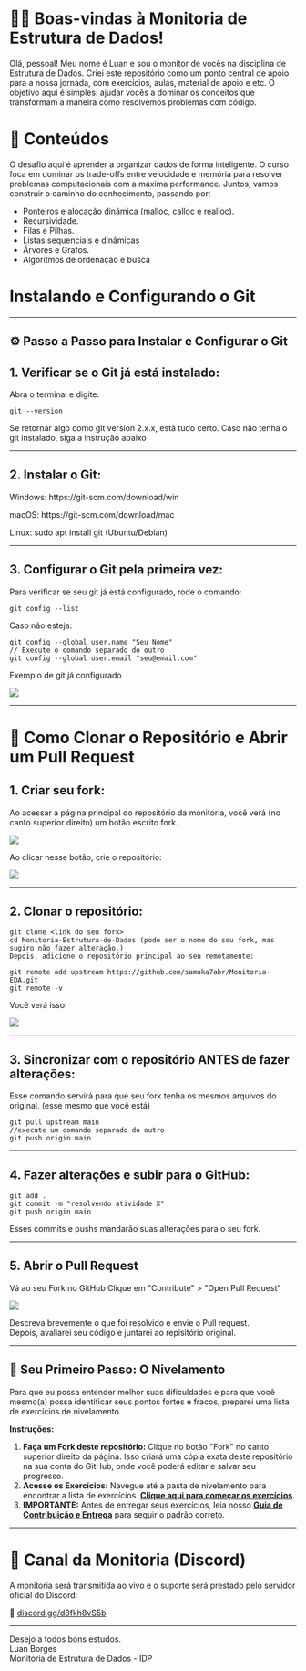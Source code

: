# 👨‍💻 Boas-vindas à Monitoria de Estrutura de Dados!
Olá, pessoal! Meu nome é Luan e sou o monitor de vocês na disciplina de Estrutura de Dados. Criei este repositório como um ponto central de apoio para a nossa jornada, com exercícios, aulas, material de apoio e etc. O objetivo aqui é simples: ajudar vocês a dominar os conceitos que transformam a maneira como resolvemos problemas com código. 

# 📘 Conteúdos
O desafio aqui é aprender a organizar dados de forma inteligente. O curso foca em dominar os trade-offs entre velocidade e memória para resolver problemas computacionais com a máxima performance. Juntos, vamos construir o caminho do conhecimento, passando por:

* Ponteiros e alocação dinâmica (malloc, calloc e realloc).
* Recursividade.
* Filas e Pilhas.
* Listas sequenciais e dinâmicas
* Árvores e Grafos.
* Algoritmos de ordenação e busca

# Instalando e Configurando o Git
---------------------------------
<h2>⚙️ Passo a Passo para Instalar e Configurar o Git</h2>
<h2>1. Verificar se o Git já está instalado:</h2>

Abra o terminal e digite:

```
git --version
```
Se retornar algo como git version 2.x.x, está tudo certo. Caso não tenha o git instalado, siga a instrução abaixo

---------------------------------
<h2>2. Instalar o Git:</h2>
<p>Windows: https://git-scm.com/download/win</p>
<p>macOS: https://git-scm.com/download/mac</p>
<p>Linux: sudo apt install git (Ubuntu/Debian)</p>

---------------------------------
<h2>3. Configurar o Git pela primeira vez:</h2>
Para verificar se seu git já está configurado, rode o comando:

```
git config --list
```
Caso não esteja:

```
git config --global user.name "Seu Nome"
// Execute o comando separado do outro
git config --global user.email "seu@email.com"
```

Exemplo de git já configurado

![](assets/Git%20Config%20--list.png)

---------------------------------
# 🧭 Como Clonar o Repositório e Abrir um Pull Request
<h2>1. Criar seu fork:</h2>
Ao acessar a página principal do repositório da monitoria, você verá (no canto superior direito) um botão escrito fork.

![](assets/Clone-Fork.png)

Ao clicar nesse botão, crie o repositório:

![](assets/Create-Fork.png)

---------------------------------
<h2>2. Clonar o repositório:</h2>

```
git clone <link do seu fork>
cd Monitoria-Estrutura-de-Dados (pode ser o nome do seu fork, mas sugiro não fazer alteração.)
Depois, adicione o repositório principal ao seu remotamente:
```

```
git remote add upstream https://github.com/samuka7abr/Monitoria-EDA.git
git remote -v
```
Você verá isso:

![](assets/Git%20remote%20-v.png)

---------------------------------
<h2>3. Sincronizar com o repositório ANTES de fazer alterações:</h2>
Esse comando servirá para que seu fork tenha os mesmos arquivos do original. (esse mesmo que você está)

```
git pull upstream main
//execute um comando separado do outro
git push origin main
```
---------------------------------
<h2>4. Fazer alterações e subir para o GitHub:</h2>

```
git add .
git commit -m "resolvendo atividade X"
git push origin main
```
Esses commits e pushs mandarão suas alterações para o seu fork.

---------------------------------
<h2>5. Abrir o Pull Request</h2>
Vá ao seu Fork no GitHub
Clique em "Contribute" > "Open Pull Request"

![](assets/Pull-Request.png)

Descreva brevemente o que foi resolvido e envie o Pull request. <br> Depois, avaliarei seu código e juntarei ao repisitório original.

----------------------------------
## 🎯 Seu Primeiro Passo: O Nivelamento

Para que eu possa entender melhor suas dificuldades e para que você mesmo(a) possa identificar seus pontos fortes e fracos, preparei uma lista de exercícios de nivelamento.

**Instruções:**

1.  **Faça um Fork deste repositório:** Clique no botão "Fork" no canto superior direito da página. Isso criará uma cópia exata deste repositório na sua conta do GitHub, onde você poderá editar e salvar seu progresso.
2.  **Acesse os Exercícios:** Navegue até a pasta de nivelamento para encontrar a lista de exercícios. **[Clique aqui para começar os exercícios](./aquecimento/Exercicios.md)**.
3.  **IMPORTANTE:** Antes de entregar seus exercícios, leia nosso **[Guia de Contribuição e Entrega](./CONTRIBUTING.md)** para seguir o padrão correto.
----------------------------------

# 🧵 Canal da Monitoria (Discord)

A monitoria será transmitida ao vivo e o suporte será prestado pelo servidor oficial do Discord:

🔗 [discord.gg/d8fkh8vS5b](http://discord.gg/JTwkRGUsWH)

---------------------------------
Desejo a todos bons estudos. <br>
Luan Borges <br>
Monitoria de Estrutura de Dados - IDP <br>
